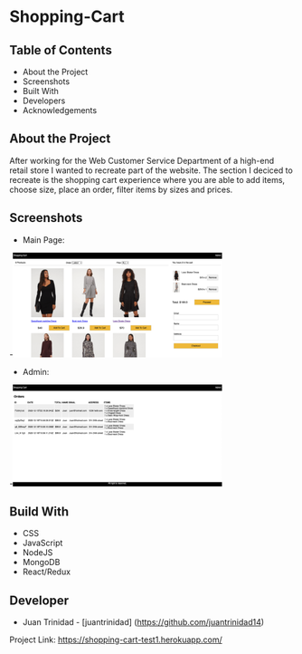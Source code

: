 # **Shopping-Cart**


## Table of Contents
- About the Project
- Screenshots
- Built With
- Developers
- Acknowledgements

## About the Project

After working for the Web Customer Service Department of a high-end retail store I wanted to recreate part of the website. The section I deciced to recreate is the shopping cart experience where you are able to add items, choose size, place an order, filter items by sizes and prices.

## Screenshots

- Main Page: 

-<img src="/public/images/MainPage.png" alt="Shopping Cart" width=370>

- Admin: 

-<img src="/public/images/Admin.png" alt="Shopping Cart" width=370>



## Build With
- CSS
- JavaScript
- NodeJS
- MongoDB
- React/Redux

## Developer

- Juan Trinidad - [juantrinidad] (https://github.com/juantrinidad14)

Project Link: https://shopping-cart-test1.herokuapp.com/

